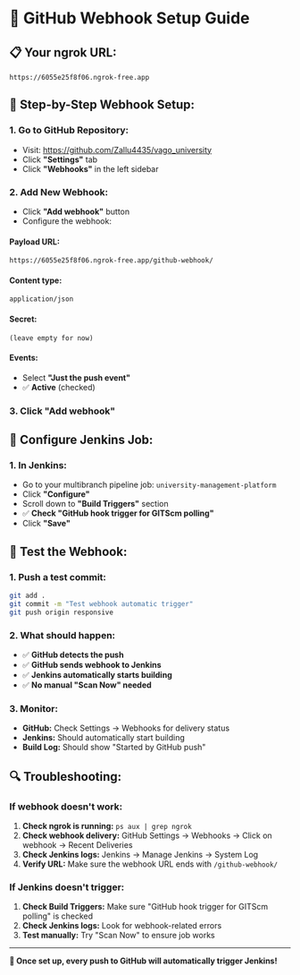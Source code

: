 # 🔗 GitHub Webhook Setup Guide

## 📋 **Your ngrok URL:**
```
https://6055e25f8f06.ngrok-free.app
```

## 🚀 **Step-by-Step Webhook Setup:**

### **1. Go to GitHub Repository:**
- Visit: https://github.com/Zallu4435/vago_university
- Click **"Settings"** tab
- Click **"Webhooks"** in the left sidebar

### **2. Add New Webhook:**
- Click **"Add webhook"** button
- Configure the webhook:

#### **Payload URL:**
```
https://6055e25f8f06.ngrok-free.app/github-webhook/
```

#### **Content type:**
```
application/json
```

#### **Secret:**
```
(leave empty for now)
```

#### **Events:**
- Select **"Just the push event"**
- ✅ **Active** (checked)

### **3. Click "Add webhook"**

## 🔧 **Configure Jenkins Job:**

### **1. In Jenkins:**
- Go to your multibranch pipeline job: `university-management-platform`
- Click **"Configure"**
- Scroll down to **"Build Triggers"** section
- ✅ **Check "GitHub hook trigger for GITScm polling"**
- Click **"Save"**

## 🧪 **Test the Webhook:**

### **1. Push a test commit:**
```bash
git add .
git commit -m "Test webhook automatic trigger"
git push origin responsive
```

### **2. What should happen:**
- ✅ **GitHub detects the push**
- ✅ **GitHub sends webhook to Jenkins**
- ✅ **Jenkins automatically starts building**
- ✅ **No manual "Scan Now" needed**

### **3. Monitor:**
- **GitHub:** Check Settings → Webhooks for delivery status
- **Jenkins:** Should automatically start building
- **Build Log:** Should show "Started by GitHub push"

## 🔍 **Troubleshooting:**

### **If webhook doesn't work:**
1. **Check ngrok is running:** `ps aux | grep ngrok`
2. **Check webhook delivery:** GitHub Settings → Webhooks → Click on webhook → Recent Deliveries
3. **Check Jenkins logs:** Jenkins → Manage Jenkins → System Log
4. **Verify URL:** Make sure the webhook URL ends with `/github-webhook/`

### **If Jenkins doesn't trigger:**
1. **Check Build Triggers:** Make sure "GitHub hook trigger for GITScm polling" is checked
2. **Check Jenkins logs:** Look for webhook-related errors
3. **Test manually:** Try "Scan Now" to ensure job works

---

**🎉 Once set up, every push to GitHub will automatically trigger Jenkins!** 